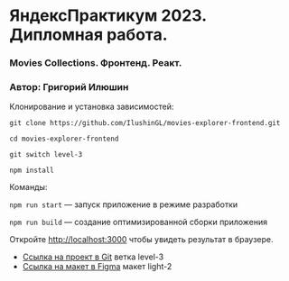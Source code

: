 # ЯндексПрактикум 2023. Дипломная работа.

### Movies Collections. Фронтенд. Реакт.
### Автор: Григорий Илюшин

Клонирование и установка зависимостей:

`git clone https://github.com/IlushinGL/movies-explorer-frontend.git`

`cd movies-explorer-frontend`

`git switch level-3`

`npm install`

Команды:

`npm run start` — запуск приложение в режиме разработки

`npm run build` — создание оптимизированной сборки приложения

Откройте [http://localhost:3000](http://localhost:3000) чтобы увидеть результат в браузере.

* [Cсылка на проект в Git](https://github.com/IlushinGL/movies-explorer-frontend) ветка level-3
* [Ссылка на макет в Figma](https://www.figma.com/file/6FMWkB94wE7KTkcCgUXtnC/light-1?type=design&node-id=1-418&mode=design&t=SEut1ZnMlV4a1Thx-0) макет light-2
